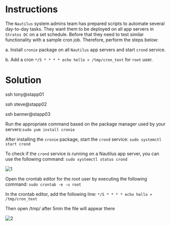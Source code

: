 # Instructions

The `Nautilus` system admins team has prepared scripts to automate several day-to-day tasks. They want them to be deployed on all app servers in `Stratos DC` on a set schedule. Before that they need to test similar functionality with a sample cron job. 
Therefore, perform the steps below:

a. Install `cronie` package on all `Nautilus` app servers and start `crond` service.

b. Add a cron `*/5 * * * * echo hello > /tmp/cron_text` for `root` user.

# Solution

ssh tony@stapp01

ssh steve@stapp02

ssh banner@stapp03

Run the appropriate command based on the package manager used by your servers:`sudo yum install cronie`

After installing the `cronie` package, start the `crond` service: `sudo systemctl start crond`

To check if the `crond` service is running on a Nautilus app server, you can use the following command: `sudo systemctl status crond`

![1](https://github.com/user-attachments/assets/0c30c6fb-2d32-4e37-aeb9-764e8bca7734)


Open the crontab editor for the root user by executing the following command: `sudo crontab -e -u root`

In the crontab editor, add the following line: `*/5 * * * * echo hello > /tmp/cron_text`

Then open /tmp/ after 5min the file will appear there

![2](https://github.com/user-attachments/assets/38b696ce-39c3-4a6e-ab08-5efc3d8a4d7f)
